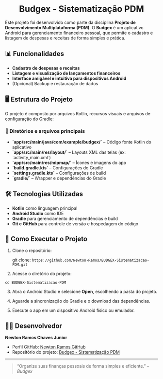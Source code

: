 <h1 align="center">Budgex - Sistematização PDM</h1>

Este projeto foi desenvolvido como parte da disciplina **Projeto de Desenvolvimento Multiplataforma (PDM)**. O **Budgex** é um aplicativo Android para gerenciamento financeiro pessoal, que permite o cadastro e listagem de despesas e receitas de forma simples e prática.

## 📊 Funcionalidades

- **Cadastro de despesas e receitas**
- **Listagem e visualização de lançamentos financeiros**
- **Interface amigável e intuitiva para dispositivos Android**
- (Opcional) Backup e restauração de dados

## 🖥️ Estrutura do Projeto

O projeto é composto por arquivos Kotlin, recursos visuais e arquivos de configuração do Gradle:

### 📂 Diretórios e arquivos principais

- **\`app/src/main/java/com/example/budgex/\`** – Código fonte Kotlin do aplicativo  
- **\`app/src/main/res/layout/\`** – Layouts XML das telas (ex: \`activity_main.xml\`)  
- **\`app/src/main/res/mipmap/\`** – Ícones e imagens do app  
- **\`build.gradle.kts\`** – Configurações do Gradle  
- **\`settings.gradle.kts\`** – Configurações de build  
- **\`gradle/\`** – Wrapper e dependências do Gradle  

## 🛠️ Tecnologias Utilizadas

- **Kotlin** como linguagem principal  
- **Android Studio** como IDE  
- **Gradle** para gerenciamento de dependências e build  
- **Git e GitHub** para controle de versão e hospedagem do código  

## 🚀 Como Executar o Projeto

1. Clone o repositório:

   git clone: ```https://github.com/Newton-Ramos/BUDGEX-Sistematizacao-PDM.git```
  
2. Acesse o diretório do projeto:

 ```cd BUDGEX-Sistematizacao-PDM```

3. Abra o Android Studio e selecione **Open**, escolhendo a pasta do projeto.

4. Aguarde a sincronização do Gradle e o download das dependências.

5. Execute o app em um dispositivo Android físico ou emulador.

## 👨‍💻 Desenvolvedor

**Newton Ramos Chaves Junior**  
- Perfil GitHub: [Newton Ramos GitHub](https://github.com/Newton-Ramos)  
- Repositório do projeto: [Budgex - Sistematização PDM](https://github.com/Newton-Ramos/BUDGEX-Sistematizacao-PDM)

---

> “Organize suas finanças pessoais de forma simples e eficiente.” – *Budgex*
